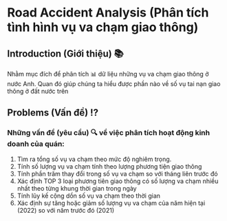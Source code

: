 # Road Accident Analysis (Phân tích tình hình vụ va chạm giao thông)

## Introduction (Giới thiệu) 📚

Nhằm mục đích để phân tích 📊 dữ liệu những vụ va chạm giao thông ở nước Anh. Quan đó giúp chúng ta hiểu được phần nào về số vụ tai nạn giao thông ở đất nước trên

## Problems (Vấn đề) ⁉️

### **Những vấn đề (yêu cầu) 🔍 về việc phân tích hoạt động kinh doanh của quán:**

1. Tìm ra tổng số vụ va chạm theo mức độ nghiêm trọng.
2. Tính số lượng vụ va chạm tính theo lượng phương tiện giao thông
3. Tính phần trăm thay đổi trong số vụ va chạm so với tháng liên trước đó
4. Xác định TOP 3 loại phương tiên giao thông có số lượng va chạm nhiều nhất theo từng khung thời gian trong ngày
5. Tính lũy kế cộng dồn số vụ va chạm theo thời gian
6. Xác định sự tăng hoặc giảm số lượng vụ va chạm của năm hiện tại (2022) so với năm trước đó (2021)

